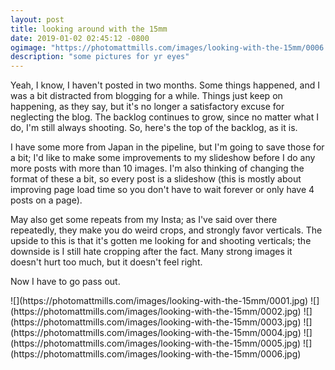 ```yaml
---
layout: post
title: looking around with the 15mm
date: 2019-01-02 02:45:12 -0800
ogimage: "https://photomattmills.com/images/looking-with-the-15mm/0006.jpg"
description: "some pictures for yr eyes"
---
```


Yeah, I know, I haven't posted in two months. Some things happened, and I was a bit distracted from blogging for a while. Things just keep on happening, as they say, but it's no longer a satisfactory excuse for neglecting the blog. The backlog continues to grow, since no matter what I do, I'm still always shooting. So, here's the top of the backlog, as it is.

I have some more from Japan in the pipeline, but I'm going to save those for a bit; I'd like to make some improvements to my slideshow before I do any more posts with more than 10 images. I'm also thinking of changing the format of these a bit, so every post is a slideshow (this is mostly about improving page load time so you don't have to wait forever or only have 4 posts on a page).

May also get some repeats from my Insta; as I've said over there repeatedly, they make you do weird crops, and strongly favor verticals. The upside to this is that it's gotten me looking for and shooting verticals; the downside is I still hate cropping after the fact. Many strong images it doesn't hurt too much, but it doesn't feel right.

Now I have to go pass out.
 
<span style="display:block;" class="center">
  ![](https://photomattmills.com/images/looking-with-the-15mm/0001.jpg)
<span class="caption"></span>
![](https://photomattmills.com/images/looking-with-the-15mm/0002.jpg)
<span class="caption"></span>
![](https://photomattmills.com/images/looking-with-the-15mm/0003.jpg)
<span class="caption"></span>
![](https://photomattmills.com/images/looking-with-the-15mm/0004.jpg)
<span class="caption"></span>
![](https://photomattmills.com/images/looking-with-the-15mm/0005.jpg)
<span class="caption"></span>
![](https://photomattmills.com/images/looking-with-the-15mm/0006.jpg)
<span class="caption"></span>
</span>
